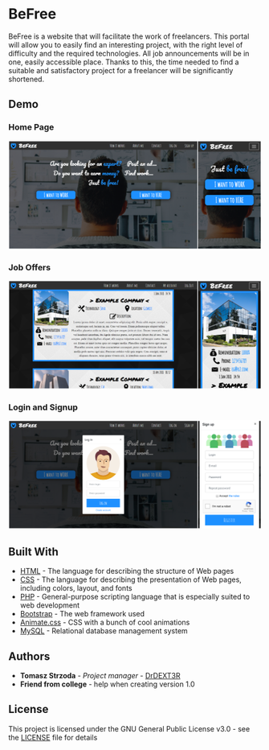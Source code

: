 # BeFree
BeFree is a website that will facilitate the work of freelancers. This portal will allow you to easily find an interesting project, with the right level of difficulty and the required technologies. All job announcements will be in one, easily accessible place. Thanks to this, the time needed to find a suitable and satisfactory project for a freelancer will be significantly shortened.

## Demo
### Home Page
![Image](doc/image1.png) 
### Job Offers
![Image](doc/image2.png) 
### Login and Signup
![Image](doc/image3.png) 

## Built With
* [HTML](https://html.spec.whatwg.org/multipage/) - The language for describing the structure of Web pages
* [CSS](https://www.w3.org/Style/CSS/specs.en.html) - The language for describing the presentation of Web pages, including colors, layout, and fonts
* [PHP](https://www.php.net/docs.php) - General-purpose scripting language that is especially suited to web development
* [Bootstrap](https://getbootstrap.com/docs/4.3/getting-started/introduction/) - The web framework used
* [Animate.css](https://github.com/daneden/animate.css/blob/master/README.md) - CSS with a bunch of cool animations
* [MySQL](https://dev.mysql.com/doc/) - Relational database management system

## Authors
* **Tomasz Strzoda** - *Project manager* - [DrDEXT3R](https://github.com/DrDEXT3R)
* **Friend from college** - help when creating version 1.0

## License
This project is licensed under the GNU General Public License v3.0 - see the [LICENSE](https://github.com/DrDEXT3R/BeFree/blob/master/LICENSE) file for details
